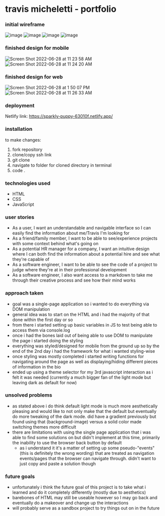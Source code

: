 # travis micheletti - portfolio

### initial wireframe
![image](https://user-images.githubusercontent.com/106038655/176255032-63917173-2aec-42d8-8c84-9e6d5d849c76.png)
![image](https://user-images.githubusercontent.com/106038655/176255095-b672a926-85aa-4026-93b1-09973a305742.png)
![image](https://user-images.githubusercontent.com/106038655/176255139-af955bd5-33f2-4438-b023-7cba727706e1.png)
![image](https://user-images.githubusercontent.com/106038655/176255172-b56e1481-6fdc-4d43-8bf4-f461571b0e7d.png)


### finished design for mobile
![Screen Shot 2022-06-28 at 11 23 58 AM](https://user-images.githubusercontent.com/106038655/176255801-90d1e525-871d-42ab-a1cd-76176608bef0.png)
![Screen Shot 2022-06-28 at 11 24 20 AM](https://user-images.githubusercontent.com/106038655/176255821-47f11522-abb9-4ecf-8b04-0aec5b20f734.png)


### finished design for web
![Screen Shot 2022-06-28 at 1 50 07 PM](https://user-images.githubusercontent.com/106038655/176285230-f6955410-22fd-4792-bc88-3e5f3eaef033.png)
![Screen Shot 2022-06-28 at 11 26 33 AM](https://user-images.githubusercontent.com/106038655/176256229-49f2ad1e-b7f0-4db5-b46c-89d43fe6805f.png)


### deployment
Netlify link: https://sparkly-puppy-63010f.netlify.app/

### installation
to make changes:
1. fork repository
2. clone/copy ssh link
3. git clone <link>
4. navigate to folder for cloned directory in terminal
5. code .

### technologies used
- HTML
- CSS
- JavaScript

### user stories
- As a user, I want an understandable and navigable interface so I can easily find the information about me/Travis I'm looking for
- As a friend/family member, I want to be able to see/experience projects with some context behind what's going on
- As a potential HR manager for a company, I want an intuitive design where I can both find the information about a potential hire and see what they're capable of
- As a software engineer, I want to be able to see the code of a project to judge where they're at in their professional development
- As a software engineer, I also want access to a markdown to take me through their creative process and see how their mind works

### approach taken
- goal was a single-page application so i wanted to do everything via DOM manipulation
- general idea was to start on the HTML and i had the majority of that done within the first day or so
- from there i started setting up basic variables in JS to test being able to access them via console.log
- once i had the bones laid out of being able to use DOM to manipulate the page i started doing the styling
- everything was styled/designed for mobile from the ground up so by the end of the 2nd day i had the framework for what i wanted styling-wise
- once styling was mostly completed i started writing functions for navigating around the page as well as displaying/hiding different pieces of information in the bio
- ended up using a theme selector for my 3rd javascript interaction as i felt it was needed (currently a much bigger fan of the light mode but leaving dark as default for now)
### unsolved problems
- as stated above i do think default light mode is much more aesthetically pleasing and would like to not only make that the default but eventually do more tweaking of the dark mode. did have a gradient previously but found using that (background-image) versus a solid color made switching themes more difficult
- there are limitations with using the single page application that i was able to find some solutions on but didn't implement at this time, primarily the inability to use the browser back button by default
    - as i understand it it's a matter of setting up some pseudo-"events" (this is definitely the wrong wording) that are treated as navigation events/pages that the browser can navigate through. didn't want to just copy and paste a solution though
### future goals
- unfortunately i think the future goal of this project is to take what i learned and do it completely differently (mostly due to aesthetics)
- barebones of HTML may still be useable however so I may go back and eventually do a makeover and change up the interactions
- will probably serve as a sandbox project to try things out on in the future


